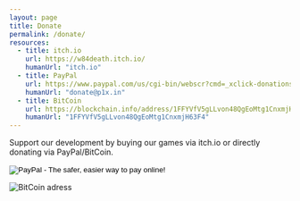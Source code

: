 ```yaml
---
layout: page
title: Donate
permalink: /donate/
resources:
  - title: itch.io
    url: https://w84death.itch.io/
    humanUrl: "itch.io"
  - title: PayPal
    url: https://www.paypal.com/us/cgi-bin/webscr?cmd=_xclick-donations-factory
    humanUrl: "donate@p1x.in"
  - title: BitCoin
    url: https://blockchain.info/address/1FFYVfV5gLLvon48QgEoMtg1CnxmjH63F4
    humanUrl: "1FFYVfV5gLLvon48QgEoMtg1CnxmjH63F4"
---
```


Support our development by buying our games via itch.io or directly donating via PayPal/BitCoin.

<form action="https://www.paypal.com/cgi-bin/webscr" method="post" target="_top">
<input type="hidden" name="cmd" value="_donations">
<input type="hidden" name="business" value="donate@p1x.in">
<input type="hidden" name="lc" value="US">
<input type="hidden" name="item_name" value="P1X">
<input type="hidden" name="no_note" value="0">
<input type="hidden" name="currency_code" value="USD">
<input type="hidden" name="bn" value="PP-DonationsBF:btn_donateCC_LG.gif:NonHostedGuest">
<input type="image" src="https://www.paypalobjects.com/en_US/i/btn/btn_donateCC_LG.gif" border="0" name="submit" alt="PayPal - The safer, easier way to pay online!">
<img alt="" border="0" src="https://www.paypalobjects.com/en_US/i/scr/pixel.gif" width="1" height="1">
</form>
<p><img alt="BitCoin adress" src="https://blockchain.info/qr?data=1FFYVfV5gLLvon48QgEoMtg1CnxmjH63F4&size=200" /><p>